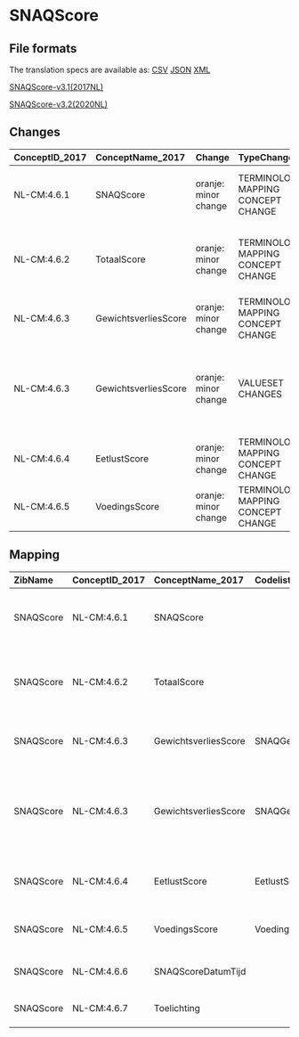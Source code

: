 # SNAQScore
## File formats

The translation specs are available as: 
[CSV](../csv/SNAQScore.csv) [JSON](../json/SNAQScore.json) [XML](../xml/SNAQScore.xml)



[SNAQScore-v3.1(2017NL)](https://zibs.nl/wiki/SNAQScore-v3.1(2017NL))

[SNAQScore-v3.2(2020NL)](https://zibs.nl/wiki/SNAQScore-v3.2(2020NL))









## Changes

| ConceptID_2017   | ConceptName_2017     | Change               | TypeChange                         | Impact_heen   | TRANSLATIE_spec_heen                                                                        | Impact_terug   | TRANSLATIE_spec_terug                                                                       | Omschrijving                                                                                                         |
|:-----------------|:---------------------|:---------------------|:-----------------------------------|:--------------|:--------------------------------------------------------------------------------------------|:---------------|:--------------------------------------------------------------------------------------------|:---------------------------------------------------------------------------------------------------------------------|
| NL-CM:4.6.1      | SNAQScore            | oranje: minor change | TERMINOLOGY MAPPING CONCEPT CHANGE | Medium        | SCT DefinitionCode [blank] -> [8881000146104 Short Nutritional Assessment Questionnaire]    | Medium         | SCT DefinitionCode [8881000146104 Short Nutritional Assessment Questionnaire] -> [blank]    | SNOMED CT DefintionCode concept aangepast                                                                            |
| NL-CM:4.6.2      | TotaalScore          | oranje: minor change | TERMINOLOGY MAPPING CONCEPT CHANGE | Medium        | SCT DefinitionCode [blank] -> [108911000146107 Short Nutritional Questionnaire total score] | Medium         | SCT DefinitionCode [108911000146107 Short Nutritional Questionnaire total score] -> [blank] | SNOMED CT DefintionCode concept aangepast                                                                            |
| NL-CM:4.6.3      | GewichtsverliesScore | oranje: minor change | TERMINOLOGY MAPPING CONCEPT CHANGE | Medium        | SCT DefinitionCode [blank] -> [4006003 SNAQScore GewichtsverliesScore]                      | Medium         | SCT DefinitionCode [4006003 SNAQScore GewichtsverliesScore] -> [blank]                      | SNOMED CT DefintionCode concept aangepast                                                                            |
| NL-CM:4.6.3      | GewichtsverliesScore | oranje: minor change | VALUESET CHANGES                   | Low           | valuesets 2017 -> valueset 2020 regel                                                       | Medium         | valuesets 2017 <- valueset 2020 regel                                                       | In de SNAQScoreCodelijst de omschrijvingen van LossAverage en LossHigh verwisseld en dus foutief. Deze is aangepast. |
| NL-CM:4.6.4      | EetlustScore         | oranje: minor change | TERMINOLOGY MAPPING CONCEPT CHANGE | Medium        | SCT DefinitionCode [blank] -> [4006004 SNAQScore EetlustScore]                              | Medium         | SCT DefinitionCode  [4006004 SNAQScore EetlustScore] -> [blank]                             | SNOMED CT DefintionCode concept aangepast                                                                            |
| NL-CM:4.6.5      | VoedingsScore        | oranje: minor change | TERMINOLOGY MAPPING CONCEPT CHANGE | Medium        | SCT DefinitionCode [blank] -> [4006005 SNAQScore VoedingsScore]                             | Medium         | SCT DefinitionCode [4006005 SNAQScore VoedingsScore] -> [blank]                             | SNOMED CT DefintionCode concept aangepast                                                                            |

## Mapping

| ZibName   | ConceptID_2017   | ConceptName_2017     | Codelists_2017                    | Change                  | ConceptID_2020   | ConceptName_2020     | Codelists_2020                    | Bits    | Omschrijving                                                                                                         | TypeChange                         | Impact_heen   | TRANSLATIE_spec_heen                                                                        | Impact_terug   | TRANSLATIE_spec_terug                                                                       |
|:----------|:-----------------|:---------------------|:----------------------------------|:------------------------|:-----------------|:---------------------|:----------------------------------|:--------|:---------------------------------------------------------------------------------------------------------------------|:-----------------------------------|:--------------|:--------------------------------------------------------------------------------------------|:---------------|:--------------------------------------------------------------------------------------------|
| SNAQScore | NL-CM:4.6.1      | SNAQScore            |                                   | oranje: minor change    | NL-CM:4.6.1      | SNAQScore            |                                   | ZIB-931 | SNOMED CT DefintionCode concept aangepast                                                                            | TERMINOLOGY MAPPING CONCEPT CHANGE | Medium        | SCT DefinitionCode [blank] -> [8881000146104 Short Nutritional Assessment Questionnaire]    | Medium         | SCT DefinitionCode [8881000146104 Short Nutritional Assessment Questionnaire] -> [blank]    |
| SNAQScore | NL-CM:4.6.2      | TotaalScore          |                                   | oranje: minor change    | NL-CM:4.6.2      | TotaalScore          |                                   | ZIB-931 | SNOMED CT DefintionCode concept aangepast                                                                            | TERMINOLOGY MAPPING CONCEPT CHANGE | Medium        | SCT DefinitionCode [blank] -> [108911000146107 Short Nutritional Questionnaire total score] | Medium         | SCT DefinitionCode [108911000146107 Short Nutritional Questionnaire total score] -> [blank] |
| SNAQScore | NL-CM:4.6.3      | GewichtsverliesScore | SNAQGewichtsverliesScoreCodelijst | oranje: minor change    | NL-CM:4.6.3      | GewichtsverliesScore | SNAQGewichtsverliesScoreCodelijst | ZIB-931 | SNOMED CT DefintionCode concept aangepast                                                                            | TERMINOLOGY MAPPING CONCEPT CHANGE | Medium        | SCT DefinitionCode [blank] -> [4006003 SNAQScore GewichtsverliesScore]                      | Medium         | SCT DefinitionCode [4006003 SNAQScore GewichtsverliesScore] -> [blank]                      |
| SNAQScore | NL-CM:4.6.3      | GewichtsverliesScore | SNAQGewichtsverliesScoreCodelijst | oranje: minor change    | NL-CM:4.6.3      | GewichtsverliesScore | SNAQGewichtsverliesScoreCodelijst | ZIB-523 | In de SNAQScoreCodelijst de omschrijvingen van LossAverage en LossHigh verwisseld en dus foutief. Deze is aangepast. | VALUESET CHANGES                   | Low           | valuesets 2017 -> valueset 2020 regel                                                       | Medium         | valuesets 2017 <- valueset 2020 regel                                                       |
| SNAQScore | NL-CM:4.6.4      | EetlustScore         | EetlustScoreCodelijst             | oranje: minor change    | NL-CM:4.6.4      | EetlustScore         | EetlustScoreCodelijst             | ZIB-931 | SNOMED CT DefintionCode concept aangepast                                                                            | TERMINOLOGY MAPPING CONCEPT CHANGE | Medium        | SCT DefinitionCode [blank] -> [4006004 SNAQScore EetlustScore]                              | Medium         | SCT DefinitionCode  [4006004 SNAQScore EetlustScore] -> [blank]                             |
| SNAQScore | NL-CM:4.6.5      | VoedingsScore        | VoedingsScoreCodelijst            | oranje: minor change    | NL-CM:4.6.5      | VoedingsScore        | VoedingsScoreCodelijst            | ZIB-931 | SNOMED CT DefintionCode concept aangepast                                                                            | TERMINOLOGY MAPPING CONCEPT CHANGE | Medium        | SCT DefinitionCode [blank] -> [4006005 SNAQScore VoedingsScore]                             | Medium         | SCT DefinitionCode [4006005 SNAQScore VoedingsScore] -> [blank]                             |
| SNAQScore | NL-CM:4.6.6      | SNAQScoreDatumTijd   |                                   | groen: geen wijzigingen | NL-CM:4.6.6      | SNAQScoreDatumTijd   |                                   |         |                                                                                                                      |                                    |               |                                                                                             |                |                                                                                             |
| SNAQScore | NL-CM:4.6.7      | Toelichting          |                                   | groen: geen wijzigingen | NL-CM:4.6.7      | Toelichting          |                                   |         |                                                                                                                      |                                    |               |                                                                                             |                |                                                                                             |

